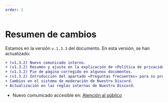 ```yaml
---
order: 2
---
```


# Resumen de cambios
Estamos en la versión `v.1.3.3` del documento. En esta versión, se han actualizado:
```diff
+ (v1.3.2) Nuevo comunicado interno.
+ (v1.3.2) Resumen y ajuste en la explicación de «Política de privacidad para el Equipo»
+ (v1.3.2) Pie de página corregido en algunos documentos.
+ (v1.3.2) Introducción del apartado «Preguntas frecuentes» para su próximo uso en el apartado de comunicados. 
+ Cambios en el sistema de moderación de Nuestro Discord.
+ Actualización en las reglas internas de Nuestro Discord.
```

+ Nuevo comunicado accesible en: [Atención al público](./nuestro-discord/comunicados/internos/atencion-al-publico.md)